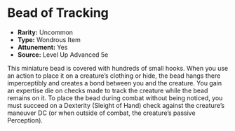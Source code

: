 # Bead of Tracking

- **Rarity:** Uncommon
- **Type:** Wondrous Item
- **Attunement:** Yes
- **Source:** Level Up Advanced 5e

This miniature bead is covered with hundreds of small hooks. When you use an action to place it on a creature’s clothing or hide, the bead hangs there imperceptibly and creates a bond between you and the creature. You gain an expertise die on checks made to track the creature while the bead remains on it. To place the bead during combat without being noticed, you must succeed on a Dexterity (Sleight of Hand) check against the creature’s maneuver DC (or when outside of combat, the creature’s passive Perception).
